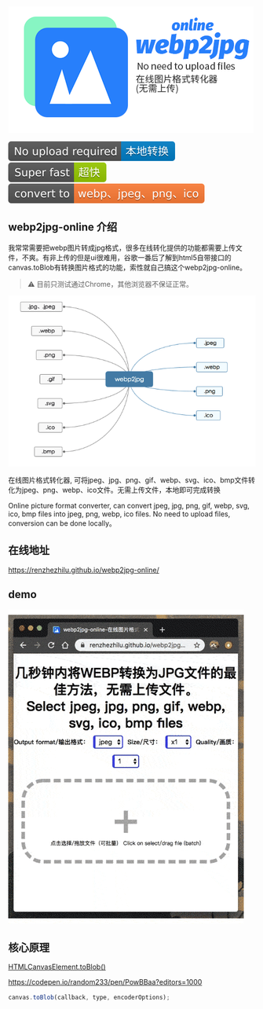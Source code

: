 <p align="center">

![title](./images/og_image.png)

<!-- from shields.io/ -->

![title](./images/badges/01.svg)
![title](./images/badges/02.svg)
![title](./images/badges/03.svg)

</p>

## webp2jpg-online 介绍

我常常需要把webp图片转成jpg格式，很多在线转化提供的功能都需要上传文件，不爽。有非上传的但是ui很难用，谷歌一番后了解到html5自带接口的canvas.toBlob有转换图片格式的功能，索性就自己搞这个webp2jpg-online。

> ⚠️ 目前只测试通过Chrome，其他浏览器不保证正常。

![title](./images/og_image02.png)

在线图片格式转化器, 可将jpeg、jpg、png、gif、webp、svg、ico、bmp文件转化为jpeg、png、webp、ico文件。无需上传文件，本地即可完成转换

Online picture format converter, can convert jpeg, jpg, png, gif, webp, svg, ico, bmp files into jpeg, png, webp, ico files. No need to upload files, conversion can be done locally。

## 在线地址

https://renzhezhilu.github.io/webp2jpg-online/

## demo

![demo](./images/demo.gif)

## 核心原理

[HTMLCanvasElement.toBlob()](https://developer.mozilla.org/zh-CN/docs/Web/API/HTMLCanvasElement/toBlob)

https://codepen.io/random233/pen/PowBBaa?editors=1000
``` javascript
canvas.toBlob(callback, type, encoderOptions);
```

